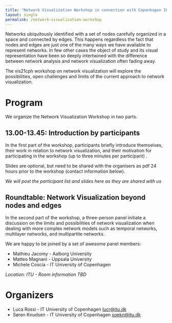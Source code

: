 ```yaml
---
title: "Network Visualization Workshop in connection with Copenhagen IEEE VIS 2021 Satellite at ITU"
layout: single
permalink: /network-visualization-workshop
---
```

Networks ubiquitously identified with a set of nodes carefully organized in a space and connected by edges. This happens regardless the fact that  nodes and edges are just one of the many ways we have available to represent networks. In few other cases the object of study and its visual representation have been so deeply intertwined with the difference between network analysis and network visualization often fading away. 

The vis21cph workshop on network visualization will explore the possibilities, open challenges and limits of the current approach to network visualization. 

# Program

We organize the Network Visualization Workshop in two parts. 

## 13.00-13.45: Introduction by participants

In the first part of the workshop, participants briefly introduce themselves, their work in relation to network visualization, and their motivation for participating in the workshop (up to three minutes per participant) . 

Slides are optional, but need to be shared with the organisers as pdf 24 hours prior to the workshop (contact information below). 

_We will post the participant list and slides here as they are shared with us_

## Roundtable: Network Visualization beyond nodes and edges

In the second part of the workshop, a three-person panel initiate a discussion on the limits and possibilities of network visualization when dealing with more complex network models such as temporal networks, multilayer networks, and multipartite networks. 

We are happy to be joined by a set of awesome panel members:
* Mathieu Jacomy - Aalborg University
* Matteo Magnani - Uppsala University
* Michele Coscia - IT University of Copenhagen

*Location: ITU - Room information TBD*

# Organizers
* Luca Rossi - IT University of Copenhagen [lucr@itu.dk](mailto:lucr@itu.dk)
* Søren Knudsen - IT University of Copenhagen [soekn@itu.dk](mailto:soekn@itu.dk)
